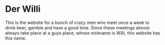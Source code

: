 # Der Willi

This is the website for a bunch of crazy men who meet once a week to drink beer, gamble and have a good time. Since these meetings almost always take place at a guys place, whose nickname is Willi, this website has this name.